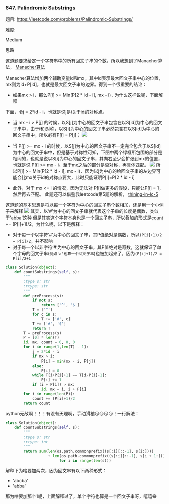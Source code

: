 ### 647. Palindromic Substrings

题目:
<https://leetcode.com/problems/Palindromic-Substrings/>


难度:

Medium


思路

这道题要求给定一个字符串中的所有回文子串的个数，所以我想到了Manacher算法，
[Manacher算法](https://www.felix021.com/blog/read.php?2040) 

Manacher算法增加两个辅助变量id和mx，其中id表示最大回文子串中心的位置，mx则为id+P[id]，也就是最大回文子串的边界。得到一个很重要的结论：

- 如果mx > i，那么P[i] >= Min(P[2 * id - i], mx - i) . 为什么这样说呢，下面解释

下面，令j = 2*id - i，也就是说j是i关于id的对称点。

- 当 mx - i > P[j] 的时候，以S[j]为中心的回文子串包含在以S[id]为中心的回文子串中，由于i和j对称，以S[i]为中心的回文子串必然包含在以S[id]为中心的回文子串中，所以必有P[i] = P[j]；
![](https://github.com/Lisanaaa/myTODOs/blob/master/manacher1.png)

- 当 P[j] >= mx - i 的时候，以S[j]为中心的回文子串不一定完全包含于以S[id]为中心的回文子串中，但是基于对称性可知，下图中两个绿框所包围的部分是相同的，也就是说以S[i]为中心的回文子串，其向右至少会扩张到mx的位置，也就是说 P[i] >= mx - i。至于mx之后的部分是否对称，再具体匹配。
![](https://github.com/Lisanaaa/myTODOs/blob/master/manacher2.png)
所以P[i] >= Min(P[2 * id - i], mx - i)，因为以j为中心的绘回文子串的左边界可能会比mx关于id的对称点要大，此时只能证明P[i]=P[2 * id - i]
- 此外，对于 mx <= i 的情况，因为无法对 P[i]做更多的假设，只能让P[i] = 1，然后再去匹配。
此题还可以借鉴我leetcode第5题的解析，
[thining-in-lc-5](https://github.com/Lisanaaa/thinking_in_lc/blob/master/005._longest_palindromic_substring.md)

这道题的基本思想是将以每一个字符为中心的回文子串个数相加，还是用一个小例子来解释
![](https://github.com/Lisanaaa/myTODOs/blob/master/manacher3.jpg)
其实，以‘#’为中心的回文子串就代表这个子串的长度是偶数，类似于'abba'这种
但是其实这个字符本身也是一个回文子串，所以叠加的形式是count += (P[i]+1)/2，为什么呢，以下是解释：
- 对于每一个以字符‘#’为中心的回文子串，其P值绝对是偶数，所以```(P[i]+1)/2 = P[i]/2```，并不影响
- 对于每一个以非字符‘#’为中心的回文子串，其P值绝对是奇数，这就保证了单个字母的回文子串(```例如'a'也算一个回文子串```)也被加起来了，因为```(P[i]+1)/2 = P[i]/2+1```


```python
class Solution(object):
    def countSubstrings(self, s):
        """
        :type s: str
        :rtype: str
        """
        def preProcess(s):
            if not s:
                return ['^', '$']
            T = ['^']
            for c in s:
                T += ['#', c]
            T += ['#', '$']
            return T
        T = preProcess(s)
        P = [0] * len(T)
        id, mx, count = 0, 0, 0
        for i in range(1,len(T) - 1):
            j = 2*id - i
            if mx > i:
                P[i] = min(mx - i, P[j])
            else:
                P[i] = 0
            while T[i+P[i]+1] == T[i-P[i]-1]:
                P[i] += 1
            if (i + P[i]) > mx:
                id, mx = i, i + P[i]
        for i in range(len(P)):
            count += (P[i]+1)/2
        return count
```
python无敌啊！！！有没有天理啊，手动滑稽😏😏😏😏！一行解法：
```python
class Solution(object):
    def countSubstrings(self, s):
        """
        :type s: str
        :rtype: int
        """
        return sum(len(os.path.commonprefix((s[:i][::-1], s[i:]))) 
                   + len(os.path.commonprefix((s[:i][::-1], s[i + 1:]))) + 1 
                        for i in range(len(s)))
```
解释下为啥要加两次，因为回文串有以下两种形式：
- ‘abcba’
- 'abba'

那为啥要加那个1呢，上面解释过了，单个字符也算是一个回文子串呀，嘻嘻😁
